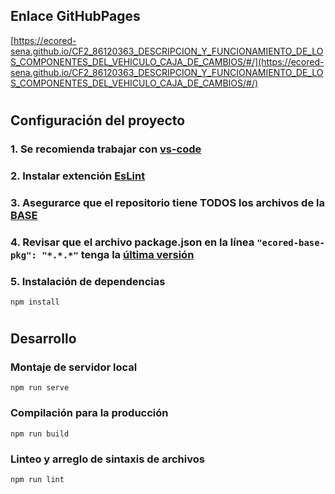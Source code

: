 ## **Enlace GitHubPages**

[https://ecored-sena.github.io/CF2_86120363_DESCRIPCION_Y_FUNCIONAMIENTO_DE_LOS_COMPONENTES_DEL_VEHICULO_CAJA_DE_CAMBIOS/#/](https://ecored-sena.github.io/CF2_86120363_DESCRIPCION_Y_FUNCIONAMIENTO_DE_LOS_COMPONENTES_DEL_VEHICULO_CAJA_DE_CAMBIOS/#/)

#

## **Configuración del proyecto**

### 1. Se recomienda trabajar con [vs-code](https://code.visualstudio.com/)

### 2. Instalar extención [EsLint](https://marketplace.visualstudio.com/items?itemName=dbaeumer.vscode-eslint)

### 3. Asegurarce que el repositorio tiene TODOS los archivos de la [BASE](https://github.com/ECORED-SENA/ECORED-BASE-2021)

### 4. Revisar que el archivo package.json en la línea ``"ecored-base-pkg": "*.*.*"`` tenga la [última versión](https://www.npmjs.com/package/ecored-base-pkg)

### 5. Instalación de dependencias

```
npm install
```
#
## **Desarrollo**

### Montaje de servidor local

```
npm run serve
```

### Compilación para la producción

```
npm run build
```

### Linteo y arreglo de sintaxis de archivos

```
npm run lint
```

